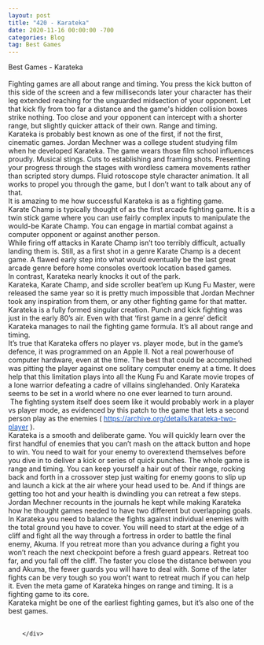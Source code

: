 ```yaml
---
layout: post
title: "420 - Karateka"
date: 2020-11-16 00:00:00 -700
categories: Blog
tag: Best Games
---
```


<div class="blog-content">
				<div class="paragraph"><span><span>Best Games - Karateka</span></span><br><span></span><br><span><span>Fighting games are all about range and timing. You press the kick button of this side of the screen and a few milliseconds later your character has their leg extended reaching for the unguarded midsection of your opponent. Let that kick fly from too far a distance and the game's hidden collision boxes strike nothing. Too close and your opponent can intercept with a shorter range, but slightly quicker attack of their own. Range and timing.&nbsp;</span></span><br><span></span><span><span>Karateka is probably best known as one of the first, if not the first, cinematic games. Jordan Mechner was a college student studying film when he developed Karateka. The game wears those film school influences proudly. Musical stings. Cuts to establishing and framing shots. Presenting your progress through the stages with wordless camera movements rather than scripted story dumps. Fluid rotoscope style character animation. It all works to propel you through the game, but I don&rsquo;t want to talk about any of that.</span></span><br><span></span><span><span>It is amazing to me how successful Karateka is as a fighting game.&nbsp;</span></span><br><span></span><span><span>Karate Champ is typically thought of as the first arcade fighting game. It is a twin stick game where you can use fairly complex inputs to manipulate the would-be Karate Champ. You can engage in martial combat against a computer opponent or against another person.&nbsp;</span></span><br><span></span><span><span>While firing off attacks in Karate Champ isn&rsquo;t too terribly difficult, actually landing them is. Still, as a first shot in a genre Karate Champ is a decent game. A flawed early step into what would eventually be the last great arcade genre before home consoles overtook location based games.&nbsp;</span></span><br><span></span><span><span>In contrast, Karateka nearly knocks it out of the park.</span></span><br><span></span><span><span>Karateka, Karate Champ, and side scroller beat&rsquo;em up Kung Fu Master, were released the same year so it is pretty much impossible that Jordan Mechner took any inspiration from them, or any other fighting game for that matter. Karateka is a fully formed singular creation. Punch and kick fighting was just in the early 80&rsquo;s air. Even with that &lsquo;first game in a genre&rsquo; deficit&nbsp; Karateka manages to nail the fighting game formula. It&rsquo;s all about range and timing.&nbsp;</span></span><br><span></span><span><span>It&rsquo;s true that Karateka offers no player vs. player mode, but in the game&rsquo;s defence, it was programmed on an Apple II. Not a real powerhouse of computer hardware, even at the time. The best that could be accomplished was pitting the player against one solitary computer enemy at a time. It does help that this limitation plays into all the Kung Fu and Karate movie tropes of a lone warrior defeating a cadre of villains singlehanded. Only Karateka seems to be set in a world where no one ever learned to turn around.</span></span><br><span></span><span><span>&nbsp;The fighting system itself does seem like it would probably work in a player vs player mode, as evidenced by this patch to the game that lets a second person play as the enemies ( </span><a href="https://archive.org/details/karateka-two-player"><span style="color:rgb(17, 85, 204); font-weight:400">https://archive.org/details/karateka-two-player</span></a><span> ).</span></span><br><span></span><span><span>Karateka is a smooth and deliberate game. You will quickly learn over the first handful of enemies that you can&rsquo;t mash on the attack button and hope to win. You need to wait for your enemy to overextend themselves before you dive in to deliver a kick or series of quick punches. The whole game is range and timing. You can keep yourself a hair out of their range, rocking back and forth in a crossover step just waiting for enemy goons to slip up and launch a kick at the air where your head used to be. And if things are getting too hot and your health is dwindling you can retreat a few steps.</span></span><br><span></span><span><span>Jordan Mechner recounts in the journals he kept while making Karateka how he thought games needed to have two different but overlapping goals. In Karateka you need to balance the&nbsp;fights&nbsp;against individual enemies with the total ground you have to cover. You will need to start at the edge of a cliff and fight all the way through a fortress&nbsp;in order to battle the final enemy, Akuma. If you retreat more than you advance during a fight you won&rsquo;t reach the next checkpoint before a fresh guard appears. Retreat too far, and you fall off the cliff.&nbsp;The faster you close the distance between you and Akuma, the fewer guards&nbsp;you will have to deal with. Some of the later fights can be very tough so you won&rsquo;t want to retreat much if you can help it. Even the meta game of Karateka hinges on range and timing. It is a fighting game to its core.</span></span><br><span></span><span><span>Karateka might be one of the earliest fighting games, but it&rsquo;s also one of the best games.&nbsp;</span></span><br><span></span><br></div>

		</div>
        